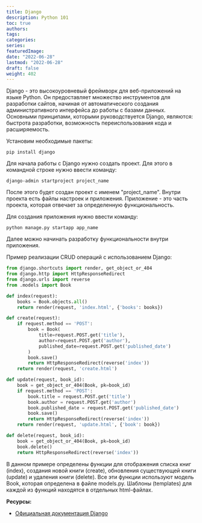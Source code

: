 ```yaml
---
title: Django
description: Python 101
toc: true
authors:
tags:
categories:
series:
featuredImage:
date: "2022-06-28"
lastmod: "2022-06-28"
draft: false
weight: 402
---
```


Django - это высокоуровневый фреймворк для веб-приложений на языке Python. Он предоставляет множество инструментов для разработки сайтов, начиная от автоматического создания административного интерфейса до работы с базами данных. Основными принципами, которыми руководствуется Django, являются: быстрота разработки, возможность переиспользования кода и расширяемость.

Установим необходимые пакеты:

```
pip install django
```

Для начала работы с Django нужно создать проект. Для этого в командной строке нужно ввести команду:

```
django-admin startproject project_name
```

После этого будет создан проект с именем "project_name". Внутри проекта есть файлы настроек и приложения. Приложение - это часть проекта, которая отвечает за определенную функциональность.

Для создания приложения нужно ввести команду:

```
python manage.py startapp app_name
```

Далее можно начинать разработку функциональности внутри приложения.

Пример реализации CRUD операций с использованием Django:

```python
from django.shortcuts import render, get_object_or_404
from django.http import HttpResponseRedirect
from django.urls import reverse
from .models import Book

def index(request):
    books = Book.objects.all()
    return render(request, 'index.html', {'books': books})

def create(request):
    if request.method == 'POST':
        book = Book(
            title=request.POST.get('title'),
            author=request.POST.get('author'),
            published_date=request.POST.get('published_date')
        )
        book.save()
        return HttpResponseRedirect(reverse('index'))
    return render(request, 'create.html')

def update(request, book_id):
    book = get_object_or_404(Book, pk=book_id)
    if request.method == 'POST':
        book.title = request.POST.get('title')
        book.author = request.POST.get('author')
        book.published_date = request.POST.get('published_date')
        book.save()
        return HttpResponseRedirect(reverse('index'))
    return render(request, 'update.html', {'book': book})

def delete(request, book_id):
    book = get_object_or_404(Book, pk=book_id)
    book.delete()
    return HttpResponseRedirect(reverse('index'))
```

В данном примере определены функции для отображения списка книг (index), создания новой книги (create), обновления существующей книги (update) и удаления книги (delete). Все эти функции используют модель Book, которая определена в файле models.py. Шаблоны (templates) для каждой из функций находятся в отдельных html-файлах.


**Ресурсы:**

- [Официальная документация Django](https://www.djangoproject.com/)
